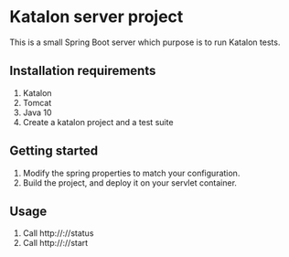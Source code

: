 # Katalon server project
This is a small Spring Boot server which purpose is to run Katalon tests.

## Installation requirements
1. Katalon
1. Tomcat
1. Java 10
1. Create a katalon project and a test suite

## Getting started
1. Modify the spring properties to match your configuration.
1. Build the project, and deploy it on your servlet container.

## Usage
1. Call http://<yourDeploymentIP>:<yourDeploymentPort>/<nameOfATestSuite>/status
1. Call http://<yourDeploymentIP>:<yourDeploymentPort>/<nameOfATestSuite>/start
